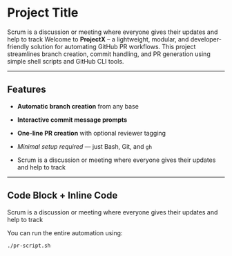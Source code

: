 # Project Title

Scrum is a discussion or meeting where everyone gives their updates and help to track
Welcome to **ProjectX** – a lightweight, modular, and developer-friendly solution for automating GitHub PR workflows. This project streamlines branch creation, commit handling, and PR generation using simple shell scripts and GitHub CLI tools.

---

## Features 
  
- **Automatic branch creation** from any base
- **Interactive commit message prompts**
- **One-line PR creation** with optional reviewer tagging
- *Minimal setup required* — just Bash, Git, and `gh`


- Scrum is a discussion or meeting where everyone gives their updates and help to track
---

## Code Block + Inline Code
Scrum is a discussion or meeting where everyone gives their updates and help to track

You can run the entire automation using:

```bash
./pr-script.sh


